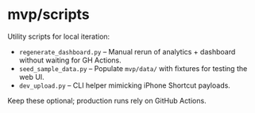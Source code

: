 # mvp/scripts

Utility scripts for local iteration:
- `regenerate_dashboard.py` – Manual rerun of analytics + dashboard without waiting for GH Actions.
- `seed_sample_data.py` – Populate `mvp/data/` with fixtures for testing the web UI.
- `dev_upload.py` – CLI helper mimicking iPhone Shortcut payloads.

Keep these optional; production runs rely on GitHub Actions.
